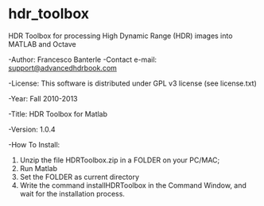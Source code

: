 hdr_toolbox
===========

HDR Toolbox for processing High Dynamic Range (HDR) images into MATLAB and Octave

-Author: Francesco Banterle
-Contact e-mail: support@advancedhdrbook.com

-License: This software is distributed under GPL v3 license (see license.txt)

-Year: Fall 2010-2013

-Title: HDR Toolbox for Matlab

-Version: 1.0.4

-How To Install:
1) Unzip the file HDRToolbox.zip in a FOLDER on your PC/MAC;
2) Run Matlab
3) Set the FOLDER as current directory
4) Write the command installHDRToolbox in the Command Window, and wait
for the installation process.
